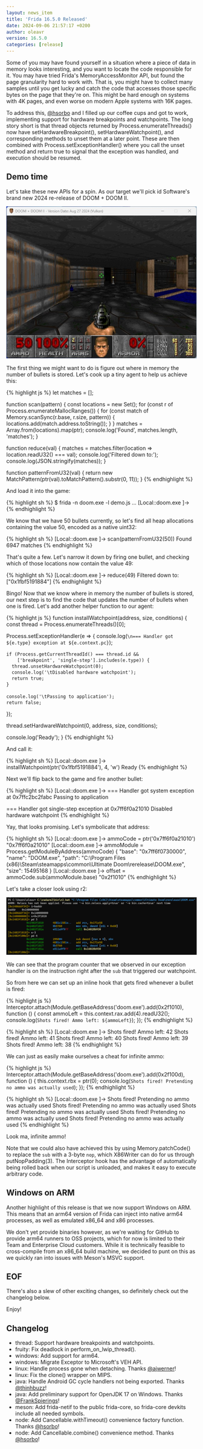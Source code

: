 ```yaml
---
layout: news_item
title: 'Frida 16.5.0 Released'
date: 2024-09-06 21:57:17 +0200
author: oleavr
version: 16.5.0
categories: [release]
---
```


Some of you may have found yourself in a situation where a piece of data in
memory looks interesting, and you want to locate the code responsible for it.
You may have tried Frida's MemoryAccessMonitor API, but found the page
granularity hard to work with. That is, you might have to collect many samples
until you get lucky and catch the code that accesses those specific bytes on
the page that they're on. This might be hard enough on systems with 4K pages,
and even worse on modern Apple systems with 16K pages.

To address this, [@hsorbo][] and I filled up our coffee cups and got to work,
implementing support for hardware breakpoints and watchpoints. The long story
short is that thread objects returned by Process.enumerateThreads() now have
setHardwareBreakpoint(), setHardwareWatchpoint(), and corresponding methods
to unset them at a later point. These are then combined with
Process.setExceptionHandler() where you call the unset method and return true
to signal that the exception was handled, and execution should be resumed.

## Demo time

Let's take these new APIs for a spin. As our target we'll pick id Software's
brand new 2024 re-release of DOOM + DOOM II.

![DOOM](/img/doom-e1m1.jpg "DOOM E1M1")

The first thing we might want to do is figure out where in memory the number of
bullets is stored. Let's cook up a tiny agent to help us achieve this:

{% highlight js %}
let matches = [];

function scan(pattern) {
  const locations = new Set();
  for (const r of Process.enumerateMallocRanges()) {
    for (const match of Memory.scanSync(r.base, r.size, pattern)) {
      locations.add(match.address.toString());
    }
  }
  matches = Array.from(locations).map(ptr);
  console.log('Found', matches.length, 'matches');
}

function reduce(val) {
  matches = matches.filter(location => location.readU32() === val);
  console.log('Filtered down to:');
  console.log(JSON.stringify(matches));
}

function patternFromU32(val) {
  return new MatchPattern(ptr(val).toMatchPattern().substr(0, 11));
}
{% endhighlight %}

And load it into the game:

{% highlight sh %}
$ frida -n doom.exe -l demo.js
…
[Local::doom.exe ]->
{% endhighlight %}

We know that we have 50 bullets currently, so let's find all heap allocations
containing the value 50, encoded as a native uint32:

{% highlight sh %}
[Local::doom.exe ]-> scan(patternFromU32(50))
Found 6947 matches
{% endhighlight %}

That's quite a few. Let's narrow it down by firing one bullet, and checking
which of those locations now contain the value 49:

{% highlight sh %}
[Local::doom.exe ]-> reduce(49)
Filtered down to:
["0x1fbf5191884"]
{% endhighlight %}

Bingo! Now that we know where in memory the number of bullets is stored, our
next step is to find the code that updates the number of bullets when one is
fired. Let's add another helper function to our agent:

{% highlight js %}
function installWatchpoint(address, size, conditions) {
  const thread = Process.enumerateThreads()[0];

  Process.setExceptionHandler(e => {
    console.log(`\n=== Handler got ${e.type} exception at ${e.context.pc}`);

    if (Process.getCurrentThreadId() === thread.id &&
        ['breakpoint', 'single-step'].includes(e.type)) {
      thread.unsetHardwareWatchpoint(0);
      console.log('\tDisabled hardware watchpoint');
      return true;
    }

    console.log('\tPassing to application');
    return false;
  });

  thread.setHardwareWatchpoint(0, address, size, conditions);

  console.log('Ready');
}
{% endhighlight %}

And call it:

{% highlight sh %}
[Local::doom.exe ]-> installWatchpoint(ptr('0x1fbf5191884'), 4, 'w')
Ready
{% endhighlight %}

Next we'll flip back to the game and fire another bullet:

{% highlight sh %}
[Local::doom.exe ]->
=== Handler got system exception at 0x7ffc2bc2fabc
        Passing to application

=== Handler got single-step exception at 0x7ff6f0a21010
        Disabled hardware watchpoint
{% endhighlight %}

Yay, that looks promising. Let's symbolicate that address:

{% highlight sh %}
[Local::doom.exe ]-> ammoCode = ptr('0x7ff6f0a21010')
"0x7ff6f0a21010"
[Local::doom.exe ]-> ammoModule = Process.getModuleByAddress(ammoCode)
{
    "base": "0x7ff6f0730000",
    "name": "DOOM.exe",
    "path": "C:\\Program Files (x86)\\Steam\\steamapps\\common\\Ultimate Doom\\rerelease\\DOOM.exe",
    "size": 15495168
}
[Local::doom.exe ]-> offset = ammoCode.sub(ammoModule.base)
"0x2f1010"
{% endhighlight %}

Let's take a closer look using r2:

![DOOM](/img/doom-r2.png "DOOM static analysis")

We can see that the program counter that we observed in our exception handler is
on the instruction right after the `sub` that triggered our watchpoint.

So from here we can set up an inline hook that gets fired whenever a bullet is
fired:

{% highlight js %}
Interceptor.attach(Module.getBaseAddress('doom.exe').add(0x2f1010), function () {
  const ammoLeft = this.context.rax.add(4).readU32();
  console.log(`Shots fired! Ammo left: ${ammoLeft}`);
});
{% endhighlight %}

{% highlight sh %}
[Local::doom.exe ]-> Shots fired! Ammo left: 42
Shots fired! Ammo left: 41
Shots fired! Ammo left: 40
Shots fired! Ammo left: 39
Shots fired! Ammo left: 38
{% endhighlight %}

We can just as easily make ourselves a cheat for infinite ammo:

{% highlight js %}
Interceptor.attach(Module.getBaseAddress('doom.exe').add(0x2f100d), function () {
  this.context.rbx = ptr(0);
  console.log(`Shots fired! Pretending no ammo was actually used`);
});
{% endhighlight %}

{% highlight sh %}
[Local::doom.exe ]-> Shots fired! Pretending no ammo was actually used
Shots fired! Pretending no ammo was actually used
Shots fired! Pretending no ammo was actually used
Shots fired! Pretending no ammo was actually used
Shots fired! Pretending no ammo was actually used
{% endhighlight %}

Look ma, infinite ammo!

Note that we could also have achieved this by using Memory.patchCode() to
replace the `sub` with a 3-byte `nop`, which X86Writer can do for us through
putNopPadding(3). The Interceptor hook has the advantage of automatically
being rolled back when our script is unloaded, and makes it easy to execute
arbitrary code.

## Windows on ARM

Another highlight of this release is that we now support Windows on ARM. This
means that an arm64 version of Frida can inject into native arm64 processes, as
well as emulated x86_64 and x86 processes.

We don't yet provide binaries however, as we're waiting for GitHub to provide
arm64 runners to OSS projects, which for now is limited to their Team and
Enterprise Cloud customers. While it is technically feasible to cross-compile
from an x86_64 build machine, we decided to punt on this as we quickly ran into
issues with Meson's MSVC support.

## EOF

There's also a slew of other exciting changes, so definitely check out the
changelog below.

Enjoy!

## Changelog

- thread: Support hardware breakpoints and watchpoints.
- fruity: Fix deadlock in perform_on_lwip_thread().
- windows: Add support for arm64.
- windows: Migrate Exceptor to Microsoft's VEH API.
- linux: Handle process gone when detaching. Thanks [@ajwerner][]!
- linux: Fix the clone() wrapper on MIPS.
- java: Handle Android GC cycle handlers not being exported. Thanks
  [@thinhbuzz][]!
- java: Add preliminary support for OpenJDK 17 on Windows. Thanks
  [@FrankSpierings][]!
- meson: Add frida-netif to the public frida-core, so frida-core devkits include
  all needed symbols.
- node: Add Cancellable.withTimeout() convenience factory function. Thanks [@hsorbo][]!
- node: Add Cancellable.combine() convenience method. Thanks [@hsorbo][]!


[@hsorbo]: https://twitter.com/hsorbo
[@ajwerner]: https://github.com/ajwerner
[@thinhbuzz]: https://github.com/thinhbuzz
[@FrankSpierings]: https://github.com/FrankSpierings
